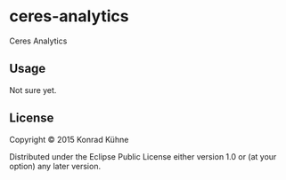 # ceres-analytics

Ceres Analytics

## Usage

Not sure yet.

## License

Copyright © 2015 Konrad Kühne

Distributed under the Eclipse Public License either version 1.0 or (at
your option) any later version.
